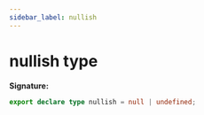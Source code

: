 ```yaml
---
sidebar_label: nullish
---
```

# nullish type

**Signature:**

```typescript
export declare type nullish = null | undefined;
```

